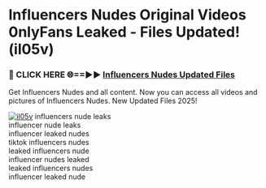 # Influencers Nudes Original Videos 0nlyFans Leaked - Files Updated! (il05v)

<h3>🔴 CLICK HERE 🌐==►► <a href="https://tinyurl.com/5h6xmrr3" rel="nofollow">Influencers Nudes Updated Files</a></h3>

Get Influencers Nudes and all content. Now you can access all videos and pictures of Influencers Nudes. New Updated Files 2025!

[![il05v](https://i.imgur.com/KVD873Z.gif)](https://tinyurl.com/5h6xmrr3)
influencers nude leaks<br>
influencer nude leaks<br>
influencer leaked nudes<br>
tiktok influencers nudes<br>
leaked influencers nude<br>
influencer nudes leaked<br>
leaked influencers nudes<br>
influencer leaked nude